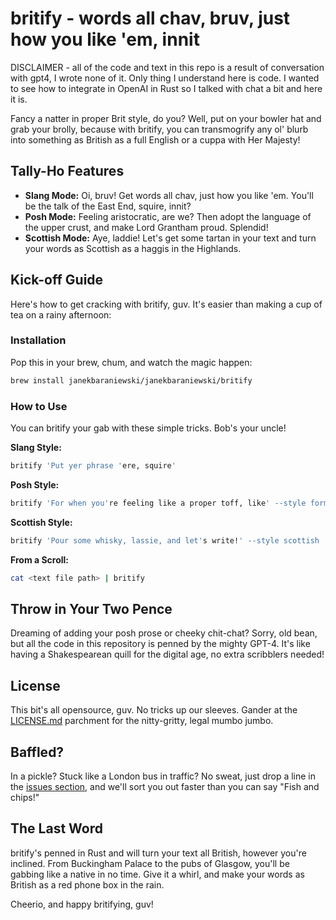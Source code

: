 # britify - words all chav, bruv, just how you like 'em, innit

DISCLAIMER - all of the code and text in this repo is a result of conversation with gpt4, I wrote none of it. Only thing I understand here is code. I wanted to see how to integrate in OpenAI in Rust so I talked with chat a bit and here it is.

Fancy a natter in proper Brit style, do you? Well, put on your bowler hat and grab your brolly, because with britify, you can transmogrify any ol' blurb into something as British as a full English or a cuppa with Her Majesty!

## Tally-Ho Features

- **Slang Mode:** Oi, bruv! Get words all chav, just how you like 'em. You'll be the talk of the East End, squire, innit?
- **Posh Mode:** Feeling aristocratic, are we? Then adopt the language of the upper crust, and make Lord Grantham proud. Splendid!
- **Scottish Mode:** Aye, laddie! Let's get some tartan in your text and turn your words as Scottish as a haggis in the Highlands.

## Kick-off Guide

Here's how to get cracking with britify, guv. It's easier than making a cup of tea on a rainy afternoon:

### Installation

Pop this in your brew, chum, and watch the magic happen:

```bash
brew install janekbaraniewski/janekbaraniewski/britify
```

### How to Use

You can britify your gab with these simple tricks. Bob's your uncle!

**Slang Style:**

```bash
britify 'Put yer phrase 'ere, squire'
```

**Posh Style:**

```bash
britify 'For when you're feeling like a proper toff, like' --style formal
```

**Scottish Style:**

```bash
britify 'Pour some whisky, lassie, and let's write!' --style scottish
```

**From a Scroll:**

```bash
cat <text file path> | britify
```

## Throw in Your Two Pence

Dreaming of adding your posh prose or cheeky chit-chat? Sorry, old bean, but all the code in this repository is penned by the mighty GPT-4. It's like having a Shakespearean quill for the digital age, no extra scribblers needed!

## License

This bit's all opensource, guv. No tricks up our sleeves. Gander at the [LICENSE.md](LICENSE.md) parchment for the nitty-gritty, legal mumbo jumbo.

## Baffled?

In a pickle? Stuck like a London bus in traffic? No sweat, just drop a line in the [issues section](https://github.com/janekbaraniewski/britify/issues), and we'll sort you out faster than you can say "Fish and chips!"

## The Last Word

britify's penned in Rust and will turn your text all British, however you're inclined. From Buckingham Palace to the pubs of Glasgow, you'll be gabbing like a native in no time. Give it a whirl, and make your words as British as a red phone box in the rain.

Cheerio, and happy britifying, guv!
